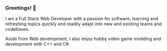 ### Greetings! 👋

I am a Full Stack Web Developer with a passion for software, learning and refreshing topics quickly and readily adapt into new and existing teams and codebases.

Aside from Web development, I also enjoy hobby video game modding and development with C++ and C#. 

<!--
**RIsakIMD/RIsakIMD** is a ✨ _special_ ✨ repository because its `README.md` (this file) appears on your GitHub profile.

Here are some ideas to get you started:

- 🔭 I’m currently working on ...
- 🌱 I’m currently learning ...
- 👯 I’m looking to collaborate on ...
- 🤔 I’m looking for help with ...
- 💬 Ask me about ...
- 📫 How to reach me: ...
- 😄 Pronouns: ...
- ⚡ Fun fact: ...
-->
